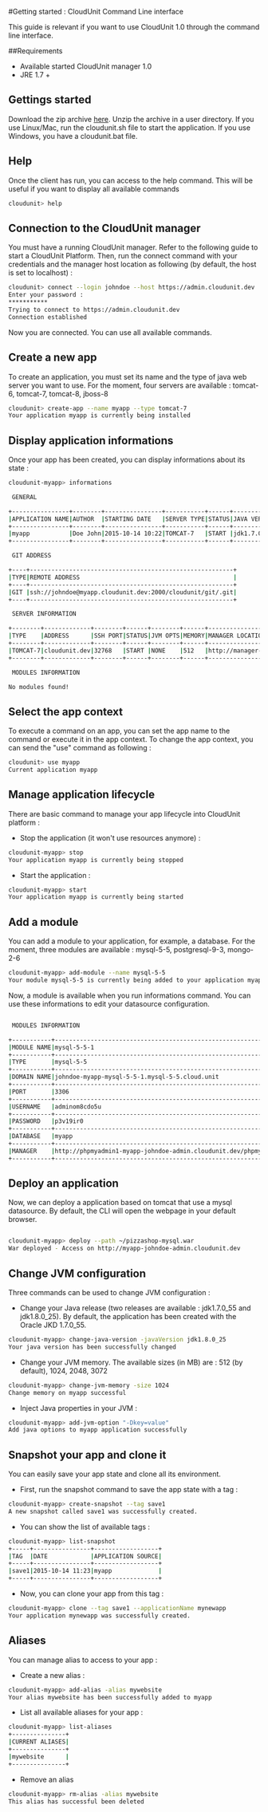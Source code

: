 #Getting started : CloudUnit Command Line interface

This guide is relevant if you want to use CloudUnit 1.0 through the command line interface.

##Requirements

- Available started CloudUnit manager 1.0
- JRE 1.7 +

## Gettings started

Download the zip archive [here](https://github.com/Treeptik/CloudUnit/releases/download/1.0/cloudunitcli.zip). Unzip the archive in a user directory.
If you use Linux/Mac, run the cloudunit.sh file to start the application. If you use Windows, you have a cloudunit.bat file.

## Help

Once the client has run, you can access to the help command. This will be useful if you want to display all available commands

```bash
cloudunit> help
```

## Connection to the CloudUnit manager

You must have a running CloudUnit manager. Refer to the following guide to start a CloudUnit Platform.
Then, run the connect command with your credentials and the manager host location as following (by default, the host is set to localhost) :

```bash
cloudunit> connect --login johndoe --host https://admin.cloudunit.dev
Enter your password : 
***********
Trying to connect to https://admin.cloudunit.dev
Connection established
```
Now you are connected. You can use all available commands.

## Create a new app

To create an application, you must set its name and the type of java web server you want to use. For the moment, four servers are available : tomcat-6, tomcat-7, tomcat-8, jboss-8

```bash
cloudunit> create-app --name myapp --type tomcat-7
Your application myapp is currently being installed
```
## Display application informations

Once your app has been created, you can display informations about its state :

```bash
cloudunit-myapp> informations

 GENERAL 

+----------------+--------+----------------+-----------+------+------------+
|APPLICATION NAME|AUTHOR  |STARTING DATE   |SERVER TYPE|STATUS|JAVA VERSION|
+----------------+--------+----------------+-----------+------+------------+
|myapp           |Doe John|2015-10-14 10:22|TOMCAT-7   |START |jdk1.7.0_55 |
+----------------+--------+----------------+-----------+------+------------+

 GIT ADDRESS 

+----+---------------------------------------------------------+
|TYPE|REMOTE ADDRESS                                           |
+----+---------------------------------------------------------+
|GIT |ssh://johndoe@myapp.cloudunit.dev:2000/cloudunit/git/.git|
+----+---------------------------------------------------------+

 SERVER INFORMATION 

+--------+-------------+--------+------+--------+------+---------------------------------------------------------------+
|TYPE    |ADDRESS      |SSH PORT|STATUS|JVM OPTS|MEMORY|MANAGER LOCATION                                               |
+--------+-------------+--------+------+--------+------+---------------------------------------------------------------+
|TOMCAT-7|cloudunit.dev|32768   |START |NONE    |512   |http://manager-myapp-johndoe-admin.cloudunit.dev/manager/html? |
+--------+-------------+--------+------+--------+------+---------------------------------------------------------------+

 MODULES INFORMATION 

No modules found!

```
## Select the app context

To execute a command on an app, you can set the app name to the command or execute it in the app context. To change the app context, you can send the "use" command as following :

```bash
cloudunit> use myapp
Current application myapp

```

## Manage application lifecycle

There are basic command to manage your app lifecycle into CloudUnit platform :

- Stop the application (it won't use resources anymore) :

```bash
cloudunit-myapp> stop
Your application myapp is currently being stopped

```

- Start the application :

```bash
cloudunit-myapp> start
Your application myapp is currently being started

```




## Add a module

You can add a module to your application, for example, a database. For the moment, three modules are available : mysql-5-5, postgresql-9-3, mongo-2-6

```bash
cloudunit-myapp> add-module --name mysql-5-5
Your module mysql-5-5 is currently being added to your application myapp

```

Now, a module is available when you run informations command. You can use these informations to edit your datasource configuration.

```bash

 MODULES INFORMATION 

+-----------+---------------------------------------------------------------+
|MODULE NAME|mysql-5-5-1                                                    |
+-----------+---------------------------------------------------------------+
|TYPE       |mysql-5-5                                                      |
+-----------+---------------------------------------------------------------+
|DOMAIN NAME|johndoe-myapp-mysql-5-5-1.mysql-5-5.cloud.unit                 |
+-----------+---------------------------------------------------------------+
|PORT       |3306                                                           |
+-----------+---------------------------------------------------------------+
|USERNAME   |adminom8cdo5u                                                  |
+-----------+---------------------------------------------------------------+
|PASSWORD   |p3v19ir0                                                       |
+-----------+---------------------------------------------------------------+
|DATABASE   |myapp                                                          |
+-----------+---------------------------------------------------------------+
|MANAGER    |http://phpmyadmin1-myapp-johndoe-admin.cloudunit.dev/phpmyadmin|
+-----------+---------------------------------------------------------------+

```

## Deploy an application

Now, we can deploy a application based on tomcat that use a mysql datasource. By default, the CLI will open the webpage in your default browser.

```bash

cloudunit-myapp> deploy --path ~/pizzashop-mysql.war
War deployed - Access on http://myapp-johndoe-admin.cloudunit.dev

```
## Change JVM configuration

Three commands can be used to change JVM configuration : 

- Change your Java release (two releases are available : jdk1.7.0_55 and jdk1.8.0_25). By default, the application has been created with the Oracle JKD 1.7.0_55.

```bash
cloudunit-myapp> change-java-version -javaVersion jdk1.8.0_25
Your java version has been successfully changed

```

- Change your JVM memory. The available sizes (in MB) are : 512 (by default), 1024, 2048, 3072

```bash
cloudunit-myapp> change-jvm-memory -size 1024
Change memory on myapp successful

```

- Inject Java properties in your JVM :

```bash
cloudunit-myapp> add-jvm-option "-Dkey=value"
Add java options to myapp application successfully

```

## Snapshot your app and clone it

You can easily save your app state and clone all its environment.

- First, run the snapshot command to save the app state with a tag :

```bash
cloudunit-myapp> create-snapshot --tag save1
A new snapshot called save1 was successfully created.

```

- You can show the list of available tags :

```bash
cloudunit-myapp> list-snapshot
+-----+----------------+------------------+
|TAG  |DATE            |APPLICATION SOURCE|
+-----+----------------+------------------+
|save1|2015-10-14 11:23|myapp             |
+-----+----------------+------------------+

```
- Now, you can clone your app from this tag :

```bash
cloudunit-myapp> clone --tag save1 --applicationName mynewapp
Your application mynewapp was successfully created.

```

## Aliases

You can manage alias to access to your app :

- Create a new alias :

```bash
cloudunit-myapp> add-alias -alias mywebsite
Your alias mywebsite has been successfully added to myapp

```

- List all available aliases for your app :

```bash
cloudunit-myapp> list-aliases 
+---------------+
|CURRENT ALIASES|
+---------------+
|mywebsite      |
+---------------+

```

- Remove an alias

```bash
cloudunit-myapp> rm-alias -alias mywebsite
This alias has successful been deleted

```






